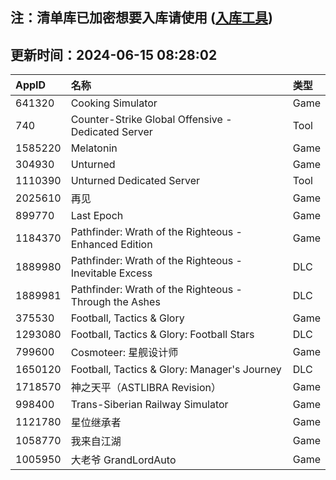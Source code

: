 ## 注：清单库已加密想要入库请使用 ([入库工具](https://github.com/BlankTMing/ManifestAutoUpdate/releases))

## 更新时间：2024-06-15 08:28:02
| AppID | 名称 | 类型  |
| :-------------------- | :----------------------------- | :----------- |
| 641320 | Cooking Simulator| Game |
| 740 | Counter-Strike Global Offensive - Dedicated Server| Tool |
| 1585220 | Melatonin| Game |
| 304930 | Unturned| Game |
| 1110390 | Unturned Dedicated Server| Tool |
| 2025610 | 再见| Game |
| 899770 | Last Epoch| Game |
| 1184370 | Pathfinder: Wrath of the Righteous - Enhanced Edition| Game |
| 1889980 | Pathfinder: Wrath of the Righteous - Inevitable Excess| DLC |
| 1889981 | Pathfinder: Wrath of the Righteous - Through the Ashes| DLC |
| 375530 | Football, Tactics & Glory| Game |
| 1293080 | Football, Tactics & Glory: Football Stars| DLC |
| 799600 | Cosmoteer: 星舰设计师| Game |
| 1650120 | Football, Tactics & Glory: Manager's Journey| DLC |
| 1718570 | 神之天平（ASTLIBRA Revision）| Game |
| 998400 | Trans-Siberian Railway Simulator| Game |
| 1121780 | 星位继承者| Game |
| 1058770 | 我来自江湖| Game |
| 1005950 | 大老爷 GrandLordAuto| Game |
